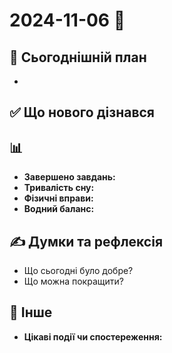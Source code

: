 # 2024-11-06 📅

## 📝 Сьогоднішній план
- 

## ✅  Що нового дізнався 


## 📊 
- **Завершено завдань:** 
- **Тривалість сну:** 
- **Фізичні вправи:** 
- **Водний баланс:** 

## ✍️ Думки та рефлексія
- Що сьогодні було добре? 
- Що можна покращити? 


## 🐾 Інше
- **Цікаві події чи спостереження:**
